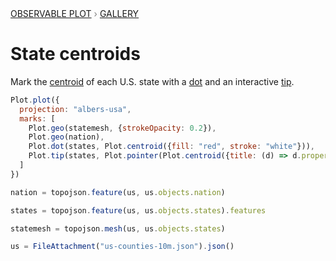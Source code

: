 <div style="color: grey; font: 13px/25.5px var(--sans-serif); text-transform: uppercase;"><h1 style="display: none;">Plot: State centroids</h1><a href="/plot">Observable Plot</a> › <a href="/@observablehq/plot-gallery">Gallery</a></div>

# State centroids

Mark the [centroid](https://observablehq.com/plot/transforms/centroid) of each U.S. state with a [dot](https://observablehq.com/plot/marks/dot) and an interactive [tip](https://observablehq.com/plot/marks/tip).

```js echo
Plot.plot({
  projection: "albers-usa",
  marks: [
    Plot.geo(statemesh, {strokeOpacity: 0.2}),
    Plot.geo(nation),
    Plot.dot(states, Plot.centroid({fill: "red", stroke: "white"})),
    Plot.tip(states, Plot.pointer(Plot.centroid({title: (d) => d.properties.name})))
  ]
})
```

```js echo
nation = topojson.feature(us, us.objects.nation)
```

```js echo
states = topojson.feature(us, us.objects.states).features
```

```js echo
statemesh = topojson.mesh(us, us.objects.states)
```

```js echo
us = FileAttachment("us-counties-10m.json").json()
```
